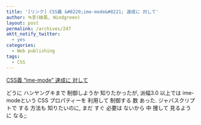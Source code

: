 ```yaml
---
title: '[リンク] CSS義 &#8220;ime-mode&#8221; 速成に 対して'
author: 녹풍(綠風, Windgreen)
layout: post
permalink: /archives/247
aktt_notify_twitter:
  - yes
categories:
  - Web publishing
tags:
  - CSS
---
```

<a target="_top" href="http://firejune.com/1657">CSS義 &#8220;ime-mode&#8221; 速成に 対して</a>

どうに ハンヤングキまで 制御しようか 知りたかったが, 派幅3.0 以上では ime-modeという CSS プロパティーを 利用して 制御する 数 あった. ジャバスクリプトで する 方法も 知りたいのに, まだ すぐ 必要は ないから 中 捜して 見るように なる;;